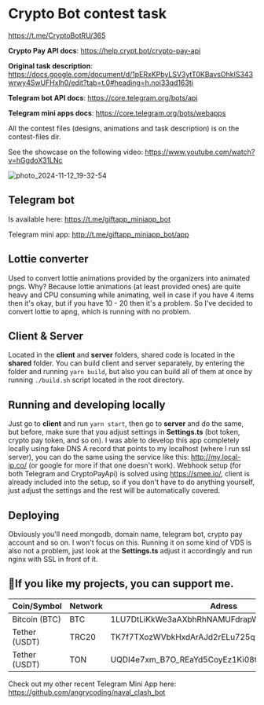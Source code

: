 # Crypto Bot contest task

https://t.me/CryptoBotRU/365

**Crypto Pay API docs**: https://help.crypt.bot/crypto-pay-api

**Original task description**: https://docs.google.com/document/d/1pERxKPbyLSV3ytT0KBavsOhkIS343wrwy4SwUFHxlh0/edit?tab=t.0#heading=h.noi33qd163ti

**Telegram bot API docs**: https://core.telegram.org/bots/api

**Telegram mini apps docs**: https://core.telegram.org/bots/webapps

All the contest files (designs, animations and task description) is on the contest-files dir.

See the showcase on the following video: https://www.youtube.com/watch?v=hGgdoX31LNc

![photo_2024-11-12_19-32-54](https://github.com/user-attachments/assets/a7436872-394e-42bc-8355-f49fda86e5fe)

## Telegram bot

Is available here: https://t.me/giftapp_miniapp_bot

Telegram mini app: http://t.me/giftapp_miniapp_bot/app


## Lottie converter

Used to convert lottie animations provided by the organizers into animated pngs. Why? Because lottie animations (at least provided ones) are quite heavy and CPU consuming while animating, well in case if you have 4 items then it's okay, but if you have 10 - 20 then it's a problem. So I've decided to convert lottie to apng, which is running with no problem.

## Client & Server

Located in the **client** and **server** folders, shared code is located in the **shared** folder. You can build client and server separately, by entering the folder and running ```yarn build```, but also you can build all of them at once by running ```./build.sh``` script located in the root directory.

## Running and developing locally

Just go to **client** and run ```yarn start```, then go to **server** and do the same, but before, make sure that you adjust settings in **Settings.ts** (bot token, crypto pay token, and so on). I was able to develop this app completely locally using fake DNS A record that points to my localhost (where I run ssl server), you can do the same using the service like this: http://my.local-ip.co/ (or google for more if that one doesn't work). Webhook setup (for both Telegram and CryptoPayApi) is solved using https://smee.io/, client is already included into the setup, so if you don't have to do anything yourself, just adjust the settings and the rest will be automatically covered.

## Deploying

Obviously you'll need mongodb, domain name, telegram bot, crypto pay account and so on. I won't focus on this. Running it on some kind of VDS is also not a problem, just look at the **Settings.ts** adjust it accordingly and run nginx with SSL in front of it.

##  💜If you like my projects, you can support me.

| Coin/Symbol | Network | Adress |
|------|---------|--------|
| Bitcoin (BTC) | BTC | 1LU7DtLiKkWe3aAXbhRhNAMUFdrapWuAHW |
| Tether (USDT) | TRC20 | TK7f7TXozWVbkHxdArAJd2rELu725q1Ac5 |
| Tether (USDT) | TON | UQDI4e7xm_B7O_REaYd5CoyEz1Ki08t0EPlUim022_K9B2xa |

Check out my other recent Telegram Mini App here: https://github.com/angrycoding/naval_clash_bot
